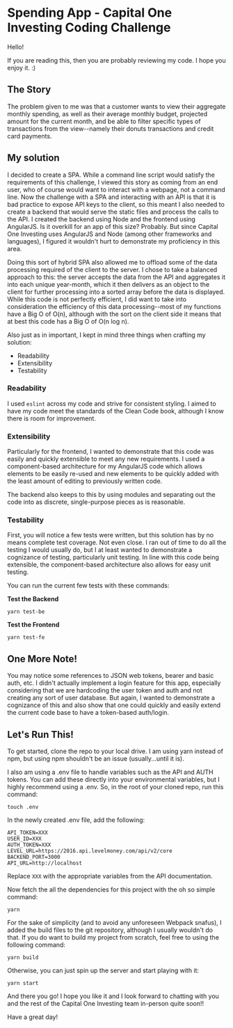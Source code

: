 Spending App - Capital One Investing Coding Challenge
=====================================================

Hello!

If you are reading this, then you are probably reviewing my code. I hope you enjoy it. :)

## The Story

The problem given to me was that a customer wants to view their aggregate monthly spending, as well as their average monthly budget, projected amount for the current month, and be able to filter specific types of transactions from the view--namely their donuts transactions and credit card payments.

## My solution
I decided to create a SPA. While a command line script would satisfy the requirements of this challenge, I viewed this story as coming from an end user, who of course would want to interact with a webpage, not a command line. Now the challenge with a SPA and interacting with an API is that it is bad practice to expose API keys to the client, so this meant I also needed to create a backend that would serve the static files and process the calls to the API. I created the backend using Node and the frontend using AngularJS. Is it overkill for an app of this size? Probably. But since Capital One Investing uses AngularJS and Node (among other frameworks and languages), I figured it wouldn't hurt to demonstrate my proficiency in this area.

Doing this sort of hybrid SPA also allowed me to offload some of the data processing required of the client to the server. I chose to take a balanced approach to this: the server accepts the data from the API and aggregates it into each unique year-month, which it then delivers as an object to the client for further processing into a sorted array before the data is displayed. While this code is not perfectly efficient, I did want to take into consideration the efficiency of this data processing--most of my functions have a Big O of O(n), although with the sort on the client side it means that at best this code has a Big O of O(n log n).

Also just as in important, I kept in mind three things when crafting my solution:
+ Readability
+ Extensibility
+ Testability

### Readability
I used `eslint` across my code and strive for consistent styling. I aimed to have my code meet the standards of the Clean Code book, although I know there is room for improvement.

### Extensibility
Particularly for the frontend, I wanted to demonstrate that this code was easily and quickly extensible to meet any new requirements. I used a component-based architecture for my AngularJS code which allows elements to be easily re-used and new elements to be quickly added with the least amount of editing to previously written code.

The backend also keeps to this by using modules and separating out the code into as discrete, single-purpose pieces as is reasonable.

### Testability
First, you will notice a few tests were written, but this solution has by no means complete test coverage. Not even close. I ran out of time to do all the testing I would usually do, but I at least wanted to demonstrate a cognizance of testing, particularly unit testing. In line with this code being extensible, the component-based architecture also allows for easy unit testing.

You can run the current few tests with these commands:

**Test the Backend**
```
yarn test-be
```
**Test the Frontend**
```
yarn test-fe
```

## One More Note!
You may notice some references to JSON web tokens, bearer and basic auth, etc. I didn't actually implement a login feature for this app, especially considering that we are hardcoding the user token and auth and not creating any sort of user database. But again, I wanted to demonstrate a cognizance of this and also show that one could quickly and easily extend the current code base to have a token-based auth/login.

## Let's Run This!
To get started, clone the repo to your local drive. I am using yarn instead of npm, but using npm shouldn't be an issue (usually...until it is).

I also am using a .env file to handle variables such as the API and AUTH tokens. You can add these directly into your environmental variables, but I highly recommend using a .env. So, in the root of your cloned repo, run this command:
```
touch .env
```

In the newly created .env file, add the following:
```
API_TOKEN=XXX
USER_ID=XXX
AUTH_TOKEN=XXX
LEVEL_URL=https://2016.api.levelmoney.com/api/v2/core
BACKEND_PORT=3000
API_URL=http://localhost
```
Replace `XXX` with the appropriate variables from the API documentation.

Now fetch the all the dependencies for this project with the oh so simple command:
```
yarn
```

For the sake of simplicity (and to avoid any unforeseen Webpack snafus), I added the build files to the git repository, although I usually wouldn't do that. If you do want to build my project from scratch, feel free to using the following command:
```
yarn build
```
Otherwise, you can just spin up the server and start playing with it:
```
yarn start
```

And there you go! I hope you like it and I look forward to chatting with you and the rest of the Capital One Investing team in-person quite soon!!

Have a great day!
